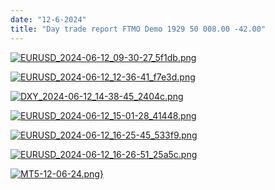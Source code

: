 ```yaml
---
date: "12-6-2024"
title: "Day trade report FTMO Demo 1929 50 008.00 -42.00"
---
```

<a href="/EURUSD_2024-06-12_09-30-27_5f1db.png" target="_blank"><img src="/EURUSD_2024-06-12_09-30-27_5f1db.png" alt="EURUSD_2024-06-12_09-30-27_5f1db.png" /></a>

<a href="/EURUSD_2024-06-12_12-36-41_f7e3d.png" target="_blank"><img src="/EURUSD_2024-06-12_12-36-41_f7e3d.png" alt="EURUSD_2024-06-12_12-36-41_f7e3d.png" /></a>

<a href="/DXY_2024-06-12_14-38-45_2404c.png" target="_blank"><img src="/DXY_2024-06-12_14-38-45_2404c.png" alt="DXY_2024-06-12_14-38-45_2404c.png" /></a>

<a href="/EURUSD_2024-06-12_15-01-28_41448.png" target="_blank"><img src="/EURUSD_2024-06-12_15-01-28_41448.png" alt="EURUSD_2024-06-12_15-01-28_41448.png" /></a>

<a href="/EURUSD_2024-06-12_16-25-45_533f9.png" target="_blank"><img src="/EURUSD_2024-06-12_16-25-45_533f9.png" alt="EURUSD_2024-06-12_16-25-45_533f9.png" /></a>

<a href="/EURUSD_2024-06-12_16-26-51_25a5c.png" target="_blank"><img src="/EURUSD_2024-06-12_16-26-51_25a5c.png" alt="EURUSD_2024-06-12_16-26-51_25a5c.png" /></a>

<a href="/MT5-12-06-24.png" target="_blank"><img src="/MT5-12-06-24.png" alt="MT5-12-06-24.png}" /></a>